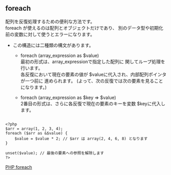 ## foreach
配列を反復処理するための便利な方法です。  
foreach が使えるのは配列とオブジェクトだけであり、 
別のデータ型や初期化前の変数に対して使うとエラーになります。  

- この構造には二種類の構文があります。 
  - foreach (array_expression as $value)  
  最初の形式は、array_expressionで指定した配列に 関してループ処理を行います。  
  各反復において現在の要素の値が $valueに代入され、内部配列ポインタが一つ前に 進められます。 
  (よって、次の反復では次の要素を見ることになります。) <br>
  
  - foreach (array_expression as $key => $value)  
  2番目の形式は、さらに各反復で現在の要素のキーを変数 $keyに代入します。 
  
```

<?php
$arr = array(1, 2, 3, 4);
foreach ($arr as &$value) {
    $value = $value * 2; // $arr は array(2, 4, 6, 8) となります
}

unset($value); // 最後の要素への参照を解除します
?>

```

[PHP foreach](https://www.php.net/manual/ja/control-structures.foreach.php)

